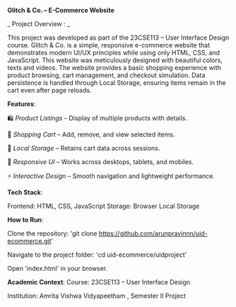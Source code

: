 **Glitch & Co. – E-Commerce Website**

_ Project Overview : _

This project was developed as part of the 23CSE113 – User Interface Design course.
Glitch & Co. is a simple, responsive e-commerce website that demonstrates modern UI/UX principles while using only HTML, CSS, and JavaScript.
This website was meticulously designed with beautiful colors, texts and videos.
The website provides a basic shopping experience with product browsing, cart management, and checkout simulation. Data persistence is handled through Local Storage, ensuring items remain in the cart even after page reloads.

**Features**:

🛍️ _Product Listings_ – Display of multiple products with details.

🛒 _Shopping Cart_ – Add, remove, and view selected items.

💾 _Local Storage_ – Retains cart data across sessions.

🎨 _Responsive UI_ – Works across desktops, tablets, and mobiles.

⚡ _Interactive Design_ – Smooth navigation and lightweight performance.

**Tech Stack**:

Frontend: HTML, CSS, JavaScript
Storage: Browser Local Storage

**How to Run**:

Clone the repository:
'git clone https://github.com/arunpravinnn/uid-ecommerce.git'


Navigate to the project folder:
'cd uid-ecommerce/uidproject'

Open 'index.html' in your browser.



**Academic Context**:
Course: 23CSE113 – User Interface Design

Institution: Amrita Vishwa Vidyapeetham , Semester II Project

